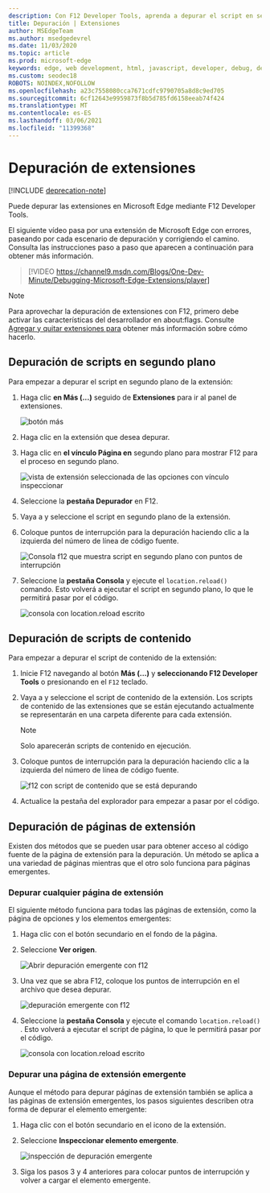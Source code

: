```yaml
---
description: Con F12 Developer Tools, aprenda a depurar el script en segundo plano, los scripts de contenido y las páginas de extensión de una extensión.
title: Depuración | Extensiones
author: MSEdgeTeam
ms.author: msedgedevrel
ms.date: 11/03/2020
ms.topic: article
ms.prod: microsoft-edge
keywords: edge, web development, html, javascript, developer, debug, debugging
ms.custom: seodec18
ROBOTS: NOINDEX,NOFOLLOW
ms.openlocfilehash: a23c7558080cca7671cdfc9790705a8d8c9ed705
ms.sourcegitcommit: 6cf12643e9959873f8b5d785fd6158eeab74f424
ms.translationtype: MT
ms.contentlocale: es-ES
ms.lasthandoff: 03/06/2021
ms.locfileid: "11399368"
---
```

# <a name="debugging-extensions"></a>Depuración de extensiones  

[!INCLUDE [deprecation-note](../includes/deprecation-note.md)]  

Puede depurar las extensiones en Microsoft Edge mediante F12 Developer Tools.  

El siguiente vídeo pasa por una extensión de Microsoft Edge con errores, paseando por cada escenario de depuración y corrigiendo el camino.  Consulta las instrucciones paso a paso que aparecen a continuación para obtener más información.  

> [!VIDEO https://channel9.msdn.com/Blogs/One-Dev-Minute/Debugging-Microsoft-Edge-Extensions/player]  

> [!NOTE]
> Para aprovechar la depuración de extensiones con F12, primero debe activar las características del desarrollador en about:flags.  Consulte [Agregar y quitar extensiones para](./adding-and-removing-extensions.md) obtener más información sobre cómo hacerlo.  

## <a name="background-script-debugging"></a>Depuración de scripts en segundo plano  

Para empezar a depurar el script en segundo plano de la extensión:  

1.  Haga clic **en Más (...)** seguido de **Extensiones** para ir al panel de extensiones.  
    
    ![botón más](../media/morebutton.png)  
    
1.  Haga clic en la extensión que desea depurar.  
1.  Haga clic en **el vínculo Página en** segundo plano para mostrar F12 para el proceso en segundo plano.  
    
    ![vista de extensión seleccionada de las opciones con vínculo inspeccionar](../media/debug-inspect.png)  
    
1.  Seleccione la **pestaña Depurador** en F12.  
1.  Vaya a y seleccione el script en segundo plano de la extensión.  
1.  Coloque puntos de interrupción para la depuración haciendo clic a la izquierda del número de línea de código fuente.  
    
    ![Consola f12 que muestra script en segundo plano con puntos de interrupción](../media/debug-f12-background.png)  
    
1.  Seleccione la **pestaña Consola** y ejecute el `location.reload()` comando.  Esto volverá a ejecutar el script en segundo plano, lo que le permitirá pasar por el código.  
    
    ![consola con location.reload escrito](../media/debug-f12-background-console.png)  
    
## <a name="content-script-debugging"></a>Depuración de scripts de contenido  

Para empezar a depurar el script de contenido de la extensión:  

1.  Inicie F12 navegando al botón **Más (...)** y **seleccionando F12 Developer Tools** o presionando en el `F12` teclado.  
1.  Vaya a y seleccione el script de contenido de la extensión.  Los scripts de contenido de las extensiones que se están ejecutando actualmente se representarán en una carpeta diferente para cada extensión.  
    
    > [!NOTE]
    > Solo aparecerán scripts de contenido en ejecución.  
    
1.  Coloque puntos de interrupción para la depuración haciendo clic a la izquierda del número de línea de código fuente.  
    
    ![f12 con script de contenido que se está depurando](../media/debug-content-f12.png)  
    
1.  Actualice la pestaña del explorador para empezar a pasar por el código.  
    
## <a name="extension-page-debugging"></a>Depuración de páginas de extensión  

Existen dos métodos que se pueden usar para obtener acceso al código fuente de la página de extensión para la depuración.  Un método se aplica a una variedad de páginas mientras que el otro solo funciona para páginas emergentes.  

### <a name="debugging-any-extension-page"></a>Depurar cualquier página de extensión  

El siguiente método funciona para todas las páginas de extensión, como la página de opciones y los elementos emergentes:  

1.  Haga clic con el botón secundario en el fondo de la página.  
1.  Seleccione **Ver origen**.  
    
    ![Abrir depuración emergente con f12](../media/debug-popup-select.png)  
    
1.  Una vez que se abra F12, coloque los puntos de interrupción en el archivo que desea depurar.  
    
    ![depuración emergente con f12](../media/debug-popup-f12.png)  
    
1.  Seleccione la **pestaña Consola** y ejecute el comando `location.reload()` .  Esto volverá a ejecutar el script de página, lo que le permitirá pasar por el código.  
    
    ![consola con location.reload escrito](../media/debug-f12-background-console.png)  
    
### <a name="debugging-a-popup-extension-page"></a>Depurar una página de extensión emergente  

Aunque el método para depurar páginas de extensión también se aplica a las páginas de extensión emergentes, los pasos siguientes describen otra forma de depurar el elemento emergente:  

1.  Haga clic con el botón secundario en el icono de la extensión.  
1.  Seleccione **Inspeccionar elemento emergente**.  
    
    ![inspección de depuración emergente](../media/debug-popup-inspect.png)  
    
1.  Siga los pasos 3 y 4 anteriores para colocar puntos de interrupción y volver a cargar el elemento emergente.  
    